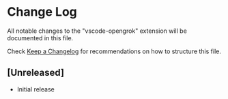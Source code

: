 # Change Log

All notable changes to the "vscode-opengrok" extension will be documented in this file.

Check [Keep a Changelog](http://keepachangelog.com/) for recommendations on how to structure this file.

## [Unreleased]

- Initial release